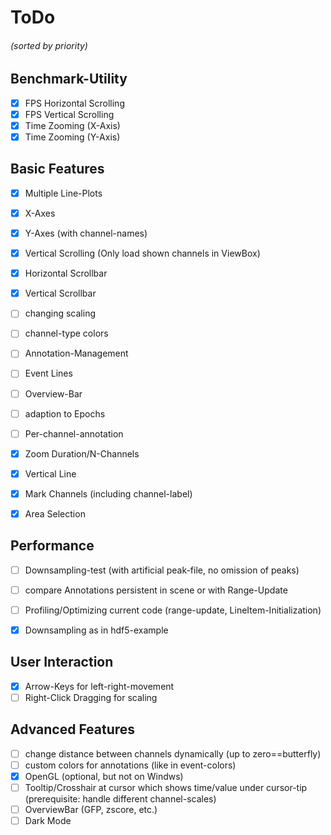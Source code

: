 # ToDo
###### (sorted by priority)

## Benchmark-Utility
- [X] FPS Horizontal Scrolling
- [X] FPS Vertical Scrolling
- [X] Time Zooming (X-Axis)
- [X] Time Zooming (Y-Axis)

## Basic Features
- [X] Multiple Line-Plots
- [X] X-Axes
- [X] Y-Axes (with channel-names)
- [X] Vertical Scrolling (Only load shown channels in ViewBox)
- [X] Horizontal Scrollbar
- [X] Vertical Scrollbar
- [ ] changing scaling
- [ ] channel-type colors
- [ ] Annotation-Management
- [ ] Event Lines
- [ ] Overview-Bar
- [ ] adaption to Epochs
- [ ] Per-channel-annotation
- [X] Zoom Duration/N-Channels
- [X] Vertical Line
- [X] Mark Channels (including channel-label)
- [X] Area Selection


## Performance
- [ ] Downsampling-test (with artificial peak-file, no omission of peaks)
- [ ] compare Annotations persistent in scene or with Range-Update
- [ ] Profiling/Optimizing current code (range-update, LineItem-Initialization)
- [X] Downsampling as in hdf5-example


## User Interaction
- [X] Arrow-Keys for left-right-movement
- [ ] Right-Click Dragging for scaling

## Advanced Features
- [ ] change distance between channels dynamically (up to zero==butterfly)
- [ ] custom colors for annotations (like in event-colors)
- [X] OpenGL (optional, but not on Windws)
- [ ] Tooltip/Crosshair at cursor which shows time/value under cursor-tip (prerequisite: handle different channel-scales)
- [ ] OverviewBar (GFP, zscore, etc.)
- [ ] Dark Mode
